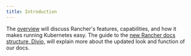 ```yaml
---
title: Introduction
---
```


<head>
  <link rel="canonical" href="https://ranchermanager.docs.rancher.com/getting-started/overview"/>
</head>

The [overview](overview.md) will discuss Rancher's features, capabilities, and how it makes running Kubernetes easy. The guide to the [new Rancher docs structure, Divio,](what-are-divio-docs.md) will explain more about the updated look and function of our docs.